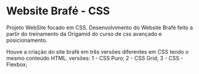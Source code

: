 # Website Brafé - CSS
 Projeto WebSite focado em CSS. Desenvolvimento do Website Brafé feito a partir do treinamento da Origamid do curso de css avançado e posicionamento.

Houve a criação do site brafé em três versões diferentes em CSS tendo o mesmo conteúdo HTML.
versões:
1 - CSS Puro;
2 - CSS Grid;
3 - CSS - Flexbox;
